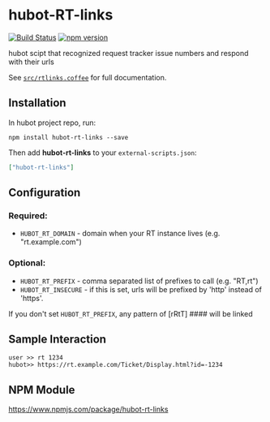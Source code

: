 # hubot-RT-links

[![Build Status](https://travis-ci.org/tobir/hubot-rtlinks.svg?branch=master)](https://travis-ci.org/tobir/hubot-rtlinks)
[![npm version](https://badge.fury.io/js/hubot-rt-links.svg)](https://badge.fury.io/js/hubot-rt-links)

hubot scipt that recognized request tracker issue numbers and respond with their urls

See [`src/rtlinks.coffee`](src/rtlinks.coffee) for full documentation.

## Installation

In hubot project repo, run:

`npm install hubot-rt-links --save`

Then add **hubot-rt-links** to your `external-scripts.json`:

```json
["hubot-rt-links"]
```

## Configuration
### Required:
* `HUBOT_RT_DOMAIN` - domain when your RT instance lives (e.g. "rt.example.com")
### Optional:
* `HUBOT_RT_PREFIX` - comma separated list of prefixes to call (e.g. "RT,rt")
* `HUBOT_RT_INSECURE` - if this is set, urls will be prefixed by 'http' instead  of 'https'.

If you don't set `HUBOT_RT_PREFIX`, any pattern of [rRtT] #### will be linked

## Sample Interaction

```
user >> rt 1234
hubot>> https://rt.example.com/Ticket/Display.html?id=-1234
```

## NPM Module

https://www.npmjs.com/package/hubot-rt-links
